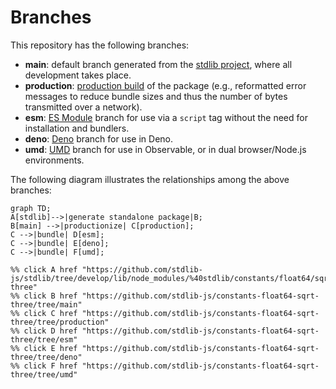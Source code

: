 <!--

@license Apache-2.0

Copyright (c) 2022 The Stdlib Authors.

Licensed under the Apache License, Version 2.0 (the "License");
you may not use this file except in compliance with the License.
You may obtain a copy of the License at

    http://www.apache.org/licenses/LICENSE-2.0

Unless required by applicable law or agreed to in writing, software
distributed under the License is distributed on an "AS IS" BASIS,
WITHOUT WARRANTIES OR CONDITIONS OF ANY KIND, either express or implied.
See the License for the specific language governing permissions and
limitations under the License.

-->

# Branches

This repository has the following branches:

-   **main**: default branch generated from the [stdlib project][stdlib-url], where all development takes place.
-   **production**: [production build][production-url] of the package (e.g., reformatted error messages to reduce bundle sizes and thus the number of bytes transmitted over a network).
-   **esm**: [ES Module][esm-url] branch for use via a `script` tag without the need for installation and bundlers.
-   **deno**: [Deno][deno-url] branch for use in Deno.
-   **umd**: [UMD][umd-url] branch for use in Observable, or in dual browser/Node.js environments.

The following diagram illustrates the relationships among the above branches:

```mermaid
graph TD;
A[stdlib]-->|generate standalone package|B;
B[main] -->|productionize| C[production];
C -->|bundle| D[esm];
C -->|bundle| E[deno];
C -->|bundle| F[umd];

%% click A href "https://github.com/stdlib-js/stdlib/tree/develop/lib/node_modules/%40stdlib/constants/float64/sqrt-three"
%% click B href "https://github.com/stdlib-js/constants-float64-sqrt-three/tree/main"
%% click C href "https://github.com/stdlib-js/constants-float64-sqrt-three/tree/production"
%% click D href "https://github.com/stdlib-js/constants-float64-sqrt-three/tree/esm"
%% click E href "https://github.com/stdlib-js/constants-float64-sqrt-three/tree/deno"
%% click F href "https://github.com/stdlib-js/constants-float64-sqrt-three/tree/umd"
```

[stdlib-url]: https://github.com/stdlib-js/stdlib/tree/develop/lib/node_modules/%40stdlib/constants/float64/sqrt-three
[production-url]: https://github.com/stdlib-js/constants-float64-sqrt-three/tree/production
[deno-url]: https://github.com/stdlib-js/constants-float64-sqrt-three/tree/deno
[umd-url]: https://github.com/stdlib-js/constants-float64-sqrt-three/tree/umd
[esm-url]: https://github.com/stdlib-js/constants-float64-sqrt-three/tree/esm